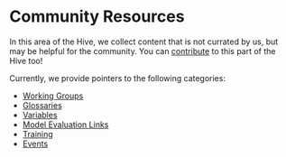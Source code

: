 # Community Resources

<!-- {% include "call_contribute.md" %} -->

In this area of the Hive, we collect content that is not currated by us, but may be helpful for the community. You can [contribute](../contribute/index.md) to this part of the Hive too!

Currently, we provide pointers to the following categories:  
- [Working Groups](community_working_groups.md)    
- [Glossaries](./glossaries/index.md)  
- [Variables](./glossaries/glossary_cmip.md)  
- [Model Evaluation Links](community_model_catalogs)    
- [Training](training)  
- [Events](events)  